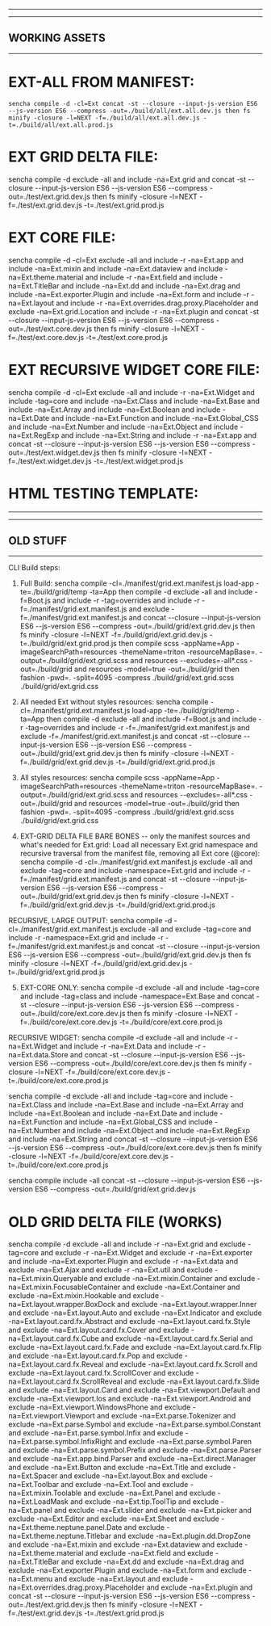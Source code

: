 -------------------------------------------------------
-------------------------------------------------------
WORKING ASSETS
-------------------------------------------------------
-------------------------------------------------------

# EXT-ALL FROM MANIFEST: 
```
sencha compile -d -cl=Ext concat -st --closure --input-js-version ES6 --js-version ES6 --compress -out=./build/all/ext.all.dev.js then fs minify -closure -l=NEXT -f=./build/all/ext.all.dev.js -t=./build/all/ext.all.prod.js
```

# EXT GRID DELTA FILE:
sencha compile -d exclude -all and include -na=Ext.grid and concat -st --closure --input-js-version ES6 --js-version ES6 --compress -out=./test/ext.grid.dev.js then fs minify -closure -l=NEXT -f=./test/ext.grid.dev.js -t=./test/ext.grid.prod.js

# EXT CORE FILE:
sencha compile -d -cl=Ext exclude -all and include -r -na=Ext.app and include -na=Ext.mixin and include -na=Ext.dataview and include -na=Ext.theme.material and include -r -na=Ext.field and include -na=Ext.TitleBar and include -na=Ext.dd and include -na=Ext.drag and include -na=Ext.exporter.Plugin and include -na=Ext.form and include -r -na=Ext.layout and include -r -na=Ext.overrides.drag.proxy.Placeholder and exclude -na=Ext.grid.Location and include -r -na=Ext.plugin and concat -st --closure --input-js-version ES6 --js-version ES6 --compress -out=./test/ext.core.dev.js then fs minify -closure -l=NEXT -f=./test/ext.core.dev.js -t=./test/ext.core.prod.js

# EXT RECURSIVE WIDGET CORE FILE:
sencha compile -d -cl=Ext exclude -all and include -r -na=Ext.Widget and include -tag=core and include -na=Ext.Class and include -na=Ext.Base and include -na=Ext.Array and include -na=Ext.Boolean and include -na=Ext.Date and include -na=Ext.Function and include -na=Ext.Global_CSS and include -na=Ext.Number and include -na=Ext.Object and include -na=Ext.RegExp and include -na=Ext.String and include -r -na=Ext.app and concat -st --closure --input-js-version ES6 --js-version ES6 --compress -out=./test/ext.widget.dev.js then fs minify -closure -l=NEXT -f=./test/ext.widget.dev.js -t=./test/ext.widget.prod.js

# HTML TESTING TEMPLATE:
<!DOCTYPE html>
<html>
<head>
  <meta http-equiv="Content-Type" content="text/html; charset=UTF-8">
  <meta name="viewport" content="width=device-width, initial-scale=1, maximum-scale=10, user-scalable=yes">
  <title>Title</title>

  <!-- Ext JS -->
  <!-- <script src="./ext-modern-all-debug.js"></script> -->
  <script src="./ext.all.prod.js"></script>

  <!-- Ext JS Theme -->
  <link href="/resources/theme-material-all-debug.css" rel="stylesheet" />
</head>
<body>
  <script>
    Ext.application({
      name: 'MyApp',
      launch: function () {
        var store = Ext.create('Ext.data.Store', {
            fields: ['name', 'email', 'phone'],
            data: [
                { 'name': 'Lisa',  "email":"lisa@simpsons.com",  "phone":"555-111-1224"  },
                { 'name': 'Bart',  "email":"bart@simpsons.com",  "phone":"555-222-1234" },
                { 'name': 'Homer', "email":"home@simpsons.com",  "phone":"555-222-1244"  },
                { 'name': 'Marge', "email":"marge@simpsons.com", "phone":"555-222-1254"  }
            ]
        });

        Ext.Viewport.add({
            xtype: 'grid',
            title: 'Test Grid',
            store: store,
            columns: [
                { text: 'Name',  dataIndex: 'name', width: 200 },
                { text: 'Email', dataIndex: 'email', width: 250 },
                { text: 'Phone', dataIndex: 'phone', width: 120 }
            ],
            height: 200,
            layout: 'fit',
            fullscreen: true
        });
      }
    });
  </script>
</body>
</html>

-------------------------------------------------------
-------------------------------------------------------
OLD STUFF
-------------------------------------------------------
-------------------------------------------------------
CLI Build steps:
1) Full Build: sencha compile -cl=./manifest/grid.ext.manifest.js load-app -te=./build/grid/temp -ta=App then compile -d exclude -all and include -f=Boot.js and include -r -tag=overrides and include -r -f=./manifest/grid.ext.manifest.js and exclude -f=./manifest/grid.ext.manifest.js  and concat --closure --input-js-version ES6 --js-version ES6 --compress -out=./build/grid/ext.grid.dev.js then fs minify -closure -l=NEXT -f=./build/grid/ext.grid.dev.js -t=./build/grid/ext.grid.prod.js then compile scss -appName=App -imageSearchPath=resources -themeName=triton -resourceMapBase=. -output=./build/grid/ext.grid.scss and resources --excludes=-all\*.css -out=./build/grid and resources -model=true -out=./build/grid then fashion -pwd=. -split=4095 -compress ./build/grid/ext.grid.scss ./build/grid/ext.grid.css

2) All needed Ext without styles resources: sencha compile -cl=./manifest/grid.ext.manifest.js load-app -te=./build/grid/temp -ta=App then compile -d exclude -all and include -f=Boot.js and include -r -tag=overrides and include -r -f=./manifest/grid.ext.manifest.js and exclude -f=./manifest/grid.ext.manifest.js  and concat -st --closure --input-js-version ES6 --js-version ES6 --compress -out=./build/grid/ext.grid.dev.js then fs minify -closure -l=NEXT -f=./build/grid/ext.grid.dev.js -t=./build/grid/ext.grid.prod.js

3) All styles resources: sencha compile scss -appName=App -imageSearchPath=resources -themeName=triton -resourceMapBase=. -output=./build/grid/ext.grid.scss and resources --excludes=-all\*.css -out=./build/grid and resources -model=true -out=./build/grid then fashion -pwd=. -split=4095 -compress ./build/grid/ext.grid.scss ./build/grid/ext.grid.css

4) EXT-GRID DELTA FILE BARE BONES -- only the manifest sources and what's needed for Ext.grid: Load all necessary Ext.grid namespace and recursive traversal from the manifest file, removing all Ext core (@core): sencha compile -d -cl=./manifest/grid.ext.manifest.js exclude -all and exclude -tag=core and include -namespace=Ext.grid and include -r -f=./manifest/grid.ext.manifest.js and concat -st --closure --input-js-version ES6 --js-version ES6 --compress -out=./build/grid/ext.grid.dev.js then fs minify -closure -l=NEXT -f=./build/grid/ext.grid.dev.js -t=./build/grid/ext.grid.prod.js

RECURSIVE, LARGE OUTPUT:
sencha compile -d -cl=./manifest/grid.ext.manifest.js exclude -all and exclude -tag=core and include -r -namespace=Ext.grid and include -r -f=./manifest/grid.ext.manifest.js and concat -st --closure --input-js-version ES6 --js-version ES6 --compress -out=./build/grid/ext.grid.dev.js then fs minify -closure -l=NEXT -f=./build/grid/ext.grid.dev.js -t=./build/grid/ext.grid.prod.js

5) EXT-CORE ONLY: sencha compile -d exclude -all and include -tag=core and include -tag=class and include -namespace=Ext.Base and concat -st --closure --input-js-version ES6 --js-version ES6 --compress -out=./build/core/ext.core.dev.js then fs minify -closure -l=NEXT -f=./build/core/ext.core.dev.js -t=./build/core/ext.core.prod.js

RECURSIVE WIDGET: sencha compile -d exclude -all and include -r -na=Ext.Widget and include -r -na=Ext.Data and include -r -na=Ext.data.Store and concat -st --closure --input-js-version ES6 --js-version ES6 --compress -out=./build/core/ext.core.dev.js then fs minify -closure -l=NEXT -f=./build/core/ext.core.dev.js -t=./build/core/ext.core.prod.js



sencha compile -d exclude -all and include -tag=core and include -na=Ext.Class and include -na=Ext.Base and include -na=Ext.Array and include -na=Ext.Boolean and include -na=Ext.Date and include -na=Ext.Function and include -na=Ext.Global_CSS and include -na=Ext.Number and include -na=Ext.Object and include -na=Ext.RegExp and include -na=Ext.String and concat -st --closure --input-js-version ES6 --js-version ES6 --compress -out=./build/core/ext.core.dev.js then fs minify -closure -l=NEXT -f=./build/core/ext.core.dev.js -t=./build/core/ext.core.prod.js


sencha compile include -all concat -st --closure --input-js-version ES6 --js-version ES6 --compress -out=./build/grid/ext.grid.dev.js

# OLD GRID DELTA FILE (WORKS)
sencha compile -d exclude -all and include -r -na=Ext.grid and exclude -tag=core and exclude -r -na=Ext.Widget and exclude -r -na=Ext.exporter and include -na=Ext.exporter.Plugin and exclude -r -na=Ext.data and exclude -na=Ext.Ajax and exclude -r -na=Ext.util and exclude -na=Ext.mixin.Queryable and exclude -na=Ext.mixin.Container and exclude -na=Ext.mixin.FocusableContainer and exclude -na=Ext.Container and exclude -na=Ext.mixin.Hookable and exclude -na=Ext.layout.wrapper.BoxDock and exclude -na=Ext.layout.wrapper.Inner and exclude -na=Ext.layout.Auto and exclude -na=Ext.Indicator and exclude -na=Ext.layout.card.fx.Abstract and exclude -na=Ext.layout.card.fx.Style and exclude -na=Ext.layout.card.fx.Cover and exclude -na=Ext.layout.card.fx.Cube and exclude -na=Ext.layout.card.fx.Serial and exclude -na=Ext.layout.card.fx.Fade and exclude -na=Ext.layout.card.fx.Flip and exclude -na=Ext.layout.card.fx.Pop and exclude -na=Ext.layout.card.fx.Reveal and exclude -na=Ext.layout.card.fx.Scroll and exclude -na=Ext.layout.card.fx.ScrollCover and exclude -na=Ext.layout.card.fx.ScrollReveal and exclude -na=Ext.layout.card.fx.Slide and exclude -na=Ext.layout.Card and exclude -na=Ext.viewport.Default and exclude -na=Ext.viewport.Ios and exclude -na=Ext.viewport.Android and exclude -na=Ext.viewport.WindowsPhone and exclude -na=Ext.viewport.Viewport and exclude -na=Ext.parse.Tokenizer and exclude -na=Ext.parse.Symbol and exclude -na=Ext.parse.symbol.Constant and exclude -na=Ext.parse.symbol.Infix and exclude -na=Ext.parse.symbol.InfixRight and exclude -na=Ext.parse.symbol.Paren and exclude -na=Ext.parse.symbol.Prefix and exclude -na=Ext.parse.Parser and exclude -na=Ext.app.bind.Parser and exclude -na=Ext.direct.Manager and exclude -na=Ext.Button and exclude -na=Ext.Title and exclude -na=Ext.Spacer and exclude -na=Ext.layout.Box and exclude -na=Ext.Toolbar and exclude -na=Ext.Tool and exclude -na=Ext.mixin.Toolable and exclude -na=Ext.Panel and exclude -na=Ext.LoadMask and exclude -na=Ext.tip.ToolTip and exclude -na=Ext.panel and exclude -na=Ext.slider and exclude -na=Ext.picker and exclude -na=Ext.Editor and exclude -na=Ext.Sheet and exclude -na=Ext.theme.neptune.panel.Date and exclude -na=Ext.theme.neptune.Titlebar and exclude -na=Ext.plugin.dd.DropZone and exclude -na=Ext.mixin and exclude -na=Ext.dataview and exclude -na=Ext.theme.material and exclude -na=Ext.field and exclude -na=Ext.TitleBar and exclude -na=Ext.dd and exclude -na=Ext.drag and exclude -na=Ext.exporter.Plugin and exclude -na=Ext.form and exclude -na=Ext.menu and exclude -na=Ext.layout and exclude -na=Ext.overrides.drag.proxy.Placeholder and exclude -na=Ext.plugin and concat -st --closure --input-js-version ES6 --js-version ES6 --compress -out=./test/ext.grid.dev.js then fs minify -closure -l=NEXT -f=./test/ext.grid.dev.js -t=./test/ext.grid.prod.js

